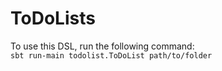 # ToDoLists
To use this DSL, run the following command:  
`sbt run-main todolist.ToDoList path/to/folder`
